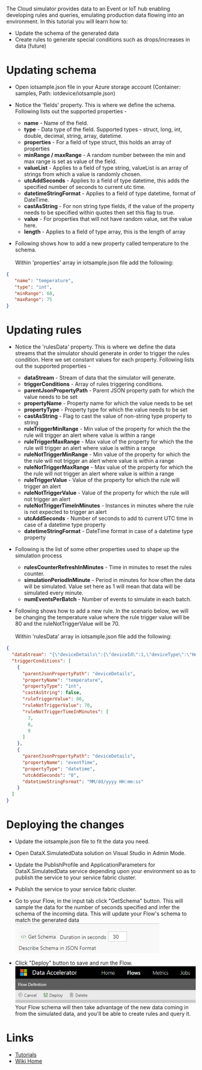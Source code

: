The Cloud simulator provides data to an Event or IoT hub enabling developing rules and queries, emulating production data flowing into an environment.  In this tutorial you will learn how to:
* Update the schema of the generated data
* Create rules to generate special conditions such as drops/increases in data (future)

# Updating schema
* Open iotsample.json file in your Azure storage account (Container: samples, Path: iotdevice/iotsample.json)
* Notice the 'fields' property. This is where we define the schema. Following lists out the supported properties - 
  * **name** - Name of the field.
  * **type** - Data type of the field. Supported types - struct, long, int, double, decimal, string, array, datetime.
  * **properties** - For a field of type struct, this holds an array of properties
  * **minRange / maxRange** - A random number between the min and max range is set as value of the field.
  * **valueList** - Applies to a field of type string, valueList is an array of strings from which a value is randomly chosen.
  * **utcAddSeconds** - Applies to a field of type datetime, this adds the specified number of seconds to current utc time.
  * **datetimeStringFormat** - Applies to a field of type datetime, format of DateTime.
  * **castAsString** - For non string type fields, if the value of the property needs to be specified within quotes then set this flag to true.
  * **value** - For properties that will not have random value, set the value here.
  * **length** - Applies to a field of type array, this is the length of array

* Following shows how to add a new property called temperature to the schema. <br /> <br />
  Within 'properties' array in iotsample.json file add the following:
```json
{
   "name": "temperature",
   "type": "int",
   "minRange": 60,
   "maxRange": 75
}
```

# Updating rules
* Notice the 'rulesData' property. This is where we define the data streams that the simulator should generate in order to trigger the rules condition. Here we set constant values for each property. Following lists out the supported properties -
  * **dataStream** - Stream of data that the simulator will generate.
  * **triggerConditions** - Array of rules triggering conditions.
  * **parentJsonPropertyPath** - Parent JSON property path for which the value needs to be set
  * **propertyName** - Property name for which the value needs to be set
  * **propertyType** - Property type for which the value needs to be set
  * **castAsString** - Flag to cast the value of non-string type property to string 
  * **ruleTriggerMinRange** - Min value of the property for which the the rule will trigger an alert where value is within a range
  * **ruleTriggerMaxRange** - Max value of the property for which the the rule will trigger an alert where value is within a range
  * **ruleNotTriggerMinRange** - Min value of the property for which the the rule will not trigger an alert where value is within a range
  * **ruleNotTriggerMaxRange** - Max value of the property for which the the rule will not trigger an alert where value is within a range
  * **ruleTriggerValue** - Value of the property for which the rule will trigger an alert
  * **ruleNotTriggerValue** - Value of the property for which the rule will not trigger an alert
  * **ruleNotTriggerTimeInMinutes** - Instances in minutes where the rule is not expected to trigger an alert
  * **utcAddSeconds** - Number of seconds to add to current UTC time in case of a datetime type property
  * **datetimeStringFormat** - DateTime format in case of a datetime type property
* Following is the list of some other properties used to shape up the simulation process
  * **rulesCounterRefreshInMinutes** - Time in minutes to reset the rules counter.
  * **simulationPeriodInMinute** - Period in minutes for how often the data will be simulated. Value set here as 1 will mean that data will be simulated every minute.
  * **numEventsPerBatch** - Number of events to simulate in each batch.

* Following shows how to add a new rule. In the scenario below, we will be changing the temperature value where the rule trigger value will be 80 and the ruleNotTriggerValue will be 70. <br /> <br />
  Within 'rulesData' array in iotsample.json file add the following:
```json
{
  "dataStream": "{\"deviceDetails\":{\"deviceId\":1,\"deviceType\":\"Heating\",\"eventTime\":\"05/16/2017 20:38:22\",\"homeId\":150,\"status\":1,\"temperature\":70}}",
  "triggerConditions": [
    {
      "parentJsonPropertyPath": "deviceDetails",
      "propertyName": "temperature",
      "propertyType": "int",
      "castAsString": false,
      "ruleTriggerValue": 80,
      "ruleNotTriggerValue": 70,
      "ruleNotTriggerTimeInMinutes": [
        7,
        8,
        9
      ]
    },
    {
      "parentJsonPropertyPath": "deviceDetails",
      "propertyName": "eventTime",
      "propertyType": "datetime",
      "utcAddSeconds": "0",
      "datetimeStringFormat": "MM/dd/yyyy HH:mm:ss"
    }
  ]  
}
```
# Deploying the changes
* Update the iotsample.json file to fit the data you need.
* Open DataX.SimulatedData solution on Visual Studio in Admin Mode.
* Update the PublishProfile and ApplicationParameters for DataX.SimulatedData service depending upon your environment so as to publish the service to your service fabric cluster.
* Publish the service to your service fabric cluster.
* Go to your Flow, in the input tab click "GetSchema" button. This will sample the data for the number of seconds specified and infer the schema of the incoming data. This will update your Flow's schema to match the generated data<br />
 ![Schema](./tutorials/images/GetSchema.PNG)<br/>


* Click "Deploy" button to save and run the Flow. <br />
 ![Deploy](./tutorials/images/Deploy.PNG)<br/>
Your Flow schema will then take advantage of the new data coming in from the simulated data, and you'll be able to create rules and query it.

# Links
* [Tutorials](Tutorials)
* [Wiki Home](Home) 